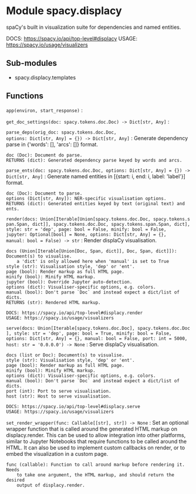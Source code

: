 Module spacy.displacy
=====================
spaCy's built in visualization suite for dependencies and named entities.

DOCS: https://spacy.io/api/top-level#displacy
USAGE: https://spacy.io/usage/visualizers

Sub-modules
-----------
* spacy.displacy.templates

Functions
---------

    
`app(environ, start_response)`
:   

    
`get_doc_settings(doc: spacy.tokens.doc.Doc) ‑> Dict[str, Any]`
:   

    
`parse_deps(orig_doc: spacy.tokens.doc.Doc, options: Dict[str, Any] = {}) ‑> Dict[str, Any]`
:   Generate dependency parse in {'words': [], 'arcs': []} format.
    
    doc (Doc): Document do parse.
    RETURNS (dict): Generated dependency parse keyed by words and arcs.

    
`parse_ents(doc: spacy.tokens.doc.Doc, options: Dict[str, Any] = {}) ‑> Dict[str, Any]`
:   Generate named entities in [{start: i, end: i, label: 'label'}] format.
    
    doc (Doc): Document to parse.
    options (Dict[str, Any]): NER-specific visualisation options.
    RETURNS (dict): Generated entities keyed by text (original text) and ents.

    
`render(docs: Union[Iterable[Union[spacy.tokens.doc.Doc, spacy.tokens.span.Span, dict]], spacy.tokens.doc.Doc, spacy.tokens.span.Span, dict], style: str = 'dep', page: bool = False, minify: bool = False, jupyter: Optional[bool] = None, options: Dict[str, Any] = {}, manual: bool = False) ‑> str`
:   Render displaCy visualisation.
    
    docs (Union[Iterable[Union[Doc, Span, dict]], Doc, Span, dict]]): Document(s) to visualise.
        a 'dict' is only allowed here when 'manual' is set to True
    style (str): Visualisation style, 'dep' or 'ent'.
    page (bool): Render markup as full HTML page.
    minify (bool): Minify HTML markup.
    jupyter (bool): Override Jupyter auto-detection.
    options (dict): Visualiser-specific options, e.g. colors.
    manual (bool): Don't parse `Doc` and instead expect a dict/list of dicts.
    RETURNS (str): Rendered HTML markup.
    
    DOCS: https://spacy.io/api/top-level#displacy.render
    USAGE: https://spacy.io/usage/visualizers

    
`serve(docs: Union[Iterable[spacy.tokens.doc.Doc], spacy.tokens.doc.Doc], style: str = 'dep', page: bool = True, minify: bool = False, options: Dict[str, Any] = {}, manual: bool = False, port: int = 5000, host: str = '0.0.0.0') ‑> None`
:   Serve displaCy visualisation.
    
    docs (list or Doc): Document(s) to visualise.
    style (str): Visualisation style, 'dep' or 'ent'.
    page (bool): Render markup as full HTML page.
    minify (bool): Minify HTML markup.
    options (dict): Visualiser-specific options, e.g. colors.
    manual (bool): Don't parse `Doc` and instead expect a dict/list of dicts.
    port (int): Port to serve visualisation.
    host (str): Host to serve visualisation.
    
    DOCS: https://spacy.io/api/top-level#displacy.serve
    USAGE: https://spacy.io/usage/visualizers

    
`set_render_wrapper(func: Callable[[str], str]) ‑> None`
:   Set an optional wrapper function that is called around the generated
    HTML markup on displacy.render. This can be used to allow integration into
    other platforms, similar to Jupyter Notebooks that require functions to be
    called around the HTML. It can also be used to implement custom callbacks
    on render, or to embed the visualization in a custom page.
    
    func (callable): Function to call around markup before rendering it. Needs
        to take one argument, the HTML markup, and should return the desired
        output of displacy.render.